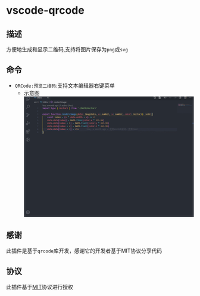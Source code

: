 # vscode-qrcode
## 描述
方便地生成和显示二维码,支持将图片保存为`png`或`svg`
## 命令
* `QRCode:预览二维码`:支持文本编辑器右键菜单
  * 示意图
  ![示意图](show.png)
## 感谢
此插件是基于`qrcode`库开发，感谢它的开发者基于MIT协议分享代码
## 协议
此插件基于[MIT](LICENSE)协议进行授权